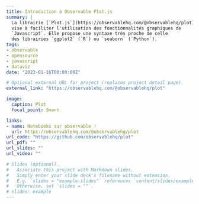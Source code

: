 ```yaml
---
title: Introduction à Observable Plot.js
summary: |
  La librairie [`Plot.js`](https://observablehq.com/@observablehq/plot)
  vise à faciliter l'utilisation des fonctionnalités graphiques de
  `Javascript`. Elle propose une syntaxe très proche de celle 
  des librairies `ggplot2` (`R`) ou `seaborn` (`Python`).
tags:
- observable
- opensource
- javascript
- dataviz
date: "2023-01-16T00:00:00Z"

# Optional external URL for project (replaces project detail page).
external_link: "https://observablehq.com/@observablehq/plot"

image:
  caption: Plot
  focal_point: Smart

links:
- name: Notebooks sur observable !
  url: https://observablehq.com/@observablehq/plot
url_code: "https://github.com/observablehq/plot"
url_pdf: ""
url_slides: ""
url_video: ""

# Slides (optional).
#   Associate this project with Markdown slides.
#   Simply enter your slide deck's filename without extension.
#   E.g. `slides = "example-slides"` references `content/slides/example-slides.md`.
#   Otherwise, set `slides = ""`.
# slides: example
---
```


